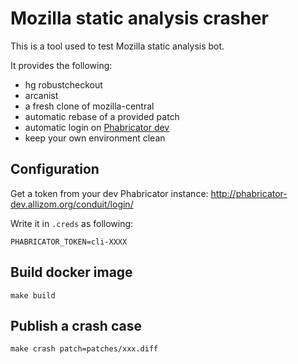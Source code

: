 # Mozilla static analysis crasher

This is a tool used to test Mozilla static analysis bot.

It provides the following:

 * hg robustcheckout
 * arcanist
 * a fresh clone of mozilla-central
 * automatic rebase of a provided patch
 * automatic login on [Phabricator dev](http://phabricator-dev.allizom.org)
 * keep your own environment clean

## Configuration

Get a token from your dev Phabricator instance: http://phabricator-dev.allizom.org/conduit/login/

Write it in `.creds` as following:

```
PHABRICATOR_TOKEN=cli-XXXX
```

## Build docker image

```shell
make build
```

## Publish a crash case

```shell
make crash patch=patches/xxx.diff
```

